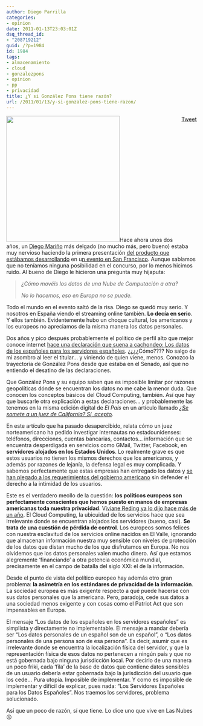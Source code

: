 ```yaml
---
author: Diego Parrilla
categories:
- opinion
date: 2011-01-13T23:03:01Z
dsq_thread_id:
- "208719212"
guid: /?p=1984
id: 1984
tags:
- almacenamiento
- cloud
- gonzalezpons
- opinion
- pp
- privacidad
title: ¿Y si González Pons tiene razón?
url: /2011/01/13/y-si-gonzalez-pons-tiene-razon/
---
```


<div style="float: right; margin-left: 10px;">
  <a href="https://twitter.com/share" class="twitter-share-button" data-via="nubeblog" data-hashtags="almacenamiento,cloud,gonzalezpons,opinion,pp,privacidad" data-count="vertical" data-url="/2011/01/13/y-si-gonzalez-pons-tiene-razon/">Tweet</a>
</div>

[<img class="alignright size-full wp-image-1986" title="gonzalez_pons_facebook" src="/wp-content/uploads/gonzalez_pons_facebook.jpg" alt="" width="300" height="333" srcset="/wp-content/uploads/gonzalez_pons_facebook.jpg 300w, /wp-content/uploads/gonzalez_pons_facebook-270x300.jpg 270w" sizes="(max-width: 300px) 100vw, 300px" />](/wp-content/uploads/gonzalez_pons_facebook.jpg)Hace ahora unos dos años, un [Diego Mariño](http://externalidades.net) más delgado (no mucho más, pero bueno) estaba muy nervioso haciendo la primera presentación [del producto que estábamos desarrollando](/2011/01/12/adios-abiquo-hola-nuevos-proyectos/) en u[n evento en San Francisco](http://www.undertheradarblog.com/blog/abiquo-presents-at-under-the-radar-2009/). Aunque sabíamos que no teníamos ninguna posibilidad en el concurso, por lo menos hicimos ruido. Al bueno de Diego le hicieron una pregunta muy hijaputa:

> _¿Cómo movéis los datos de una Nube de Computación a otra?_
> 
> _No lo hacemos, eso en Europa no se puede._

Todo el mundo en el evento saltó de la risa. Diego se quedó muy serio. Y nosotros en España viendo el streaming online también. **Lo decía en serio**. Y ellos también. Evidentemente hubo un choque cultural, los americanos y los europeos no apreciamos de la misma manera los datos personales.

Dos años y pico después probablemente el político de perfil alto que mejor conoce internet [hace una declaración que suena a cachondeo: Los datos de los españoles para los servidores españoles](http://www.elpais.com/articulo/tecnologia/PP/quiere/datos/espanoles/esten/servidores/Espana/elpeputec/20110113elpeputec_6/Tes). ¿¿¿¿Cómo???? No salgo de mi asombro al leer el titular&#8230; y viniendo de quien viene, menos. Conozco la trayectoria de González Pons desde que estaba en el Senado, así que no entiendo el desatino de las declaraciones.

Que González Pons y su equipo saben que es imposible limitar por razones geopolíticas dónde se encuentran los datos no me cabe la menor duda. Que conocen los conceptos básicos del Cloud Computing, también. Así que hay que buscarle otra explicación a estas declaraciones&#8230; y probablemente las tenemos en la misma edición digital de _El Pais_ en un artículo llamado _[¿Se somete a un juez de California? Sí, acepto](http://www.elpais.com/articulo/sociedad/somete/juez/California/acepto/elpepisoc/20110113elpepisoc_1/Tes)_.

En este artículo que ha pasado desapercibido, relata cómo un juez norteamericano ha pedido investigar internautas no estadounidenses: teléfonos, direcciones, cuentas bancarias, contactos&#8230; información que se encuentra desperdigada en servicios como GMail, Twitter, Facebook, en **servidores alojados en los Estados Unidos**. Lo realmente grave es que estos usuarios no tienen los mismos derechos que los americanos, y además por razones de lejanía, la defensa legal es muy complicada. Y sabemos perfectamente que estas empresas han entregado los datos y [se han plegado a los requerimientos del gobierno americano](/2010/12/02/wikileaks-expulsado-de-amazon-las-nubes-no-son-ni-neutrales-ni-libres/) sin defender el derecho a la intimidad de los usuarios.

Este es el verdadero meollo de la cuestión: **los políticos europeos son perfectamente conscientes que hemos puesto en manos de empresas americanas toda nuestra privacidad**. V[iviane Reding ya lo dijo hace más de un año](/2009/07/16/europa-tiene-que-luchar-contra-el-dominio-de-los-eeuu-en-el-cloud-computing-dice-la-comisionada-reding/). El Cloud Computing, la ubicuidad de los servicios hace que sea irrelevante donde se encuentran alojados los servidores (bueno, casi). **Se trata de una cuestión de pérdida de control**. Los europeos somos felices con nuestra esclavitud de los servicios online nacidos en El Valle, ignorando que almacenan información nuestra muy sensible con niveles de protección de los datos que distan mucho de los que disfrutamos en Europa. No nos olvidemos que los datos personales valen mucho dinero. Así que estamos alegremente &#8216;financiando&#8217; a otra potencia económica mundial, precisamente en el campo de batalla del siglo XXI: el de la información.

Desde el punto de vista del político europeo hay además otro gran problema: **la asimetría en los estándares de privacidad de la información**. La sociedad europea es más exigente respecto a qué puede hacerse con sus datos personales que la americana. Pero, paradoja, cede sus datos a una sociedad menos exigente y con cosas como el Patriot Act que son impensables en Europa.

El mensaje &#8220;Los datos de los españoles en los servidores españoles&#8221; es simplista y directamente no implementable. El mensaje a mandar debería ser &#8220;Los datos personales de un español son de un español&#8221;, o &#8220;Los datos personales de una persona son de esa persona&#8221;. Es decir, asumir que es irrelevante donde se encuentra la localización física del servidor, y que la representación física de esos datos no pertenecen a ningún país y que no está gobernada bajo ninguna jurisdicción local. Por decirlo de una manera un poco friki, cada &#8216;fila&#8217; de la base de datos que contiene datos sensibles de un usuario debería estar gobernada bajo la jurisdicción del usuario que los cede&#8230; Pura utopía. Imposible de implementar. Y como es imposible de implementar y difícil de explicar, pues nada: &#8220;Los Servidores Españoles para los Datos Españoles&#8221;. Nos traemos los servidores, problema solucionado.

Así que un poco de razón, sí que tiene. Lo dice uno que vive en Las Nubes 😛
